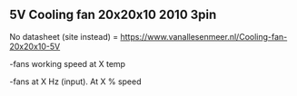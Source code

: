 ## 5V Cooling fan 20x20x10 2010 3pin

No datasheet (site instead) = https://www.vanallesenmeer.nl/Cooling-fan-20x20x10-5V

-fans working speed at X temp

-fans at X Hz (input). At X % speed
